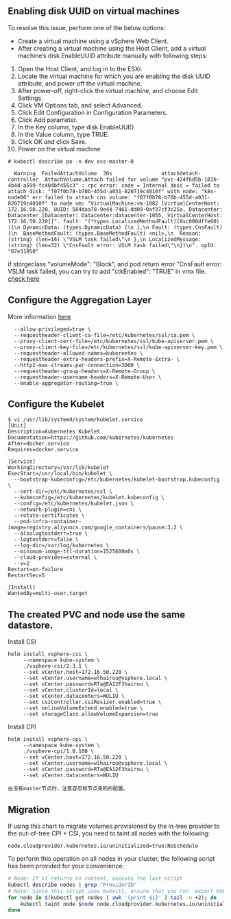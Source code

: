 ## Enabling disk UUID on virtual machines
To resolve this issue, perform one of the below options:
* Create a virtual machine using a vSphere Web Client.
* After creating a virtual machine using the Host Client, add a virtual machine’s disk.EnableUUID attribute manually with following steps:
1. Open the Host Client, and log in to the ESXi.
2. Locate the virtual machine for which you are enabling the disk UUID attribute, and power off the virtual machine.
3. After power-off, right-click the virtual machine, and choose Edit Settings.
4. Click VM Options tab, and select Advanced.
5. Click Edit Configuration in Configuration Parameters.
6. Click Add parameter.
7. In the Key column, type disk.EnableUUID.
8. In the Value column, type TRUE.
9. Click OK and click Save.
10. Power on the virtual machine
```azure
# kubectl describe po -n dev ess-master-0
    
  Warning  FailedAttachVolume  30s                attachdetach-controller  AttachVolume.Attach failed for volume "pvc-424f6d5b-181b-4b4d-a599-fc404bf455c3" : rpc error: code = Internal desc = failed to attach disk: "f07f0b78-b70b-455d-a031-820719c4010f" with node: "k8s-node06" err failed to attach cns volume: "f07f0b78-b70b-455d-a031-820719c4010f" to node vm: "VirtualMachine:vm-1082 [VirtualCenterHost: 172.16.50.220, UUID: 564daa78-9e44-7461-dd09-0af37cf3c25a, Datacenter: Datacenter [Datacenter: Datacenter:datacenter-1055, VirtualCenterHost: 172.16.50.220]]". fault: "(*types.LocalizedMethodFault)(0xc000dffe60)({\n DynamicData: (types.DynamicData) {\n },\n Fault: (types.CnsFault) {\n  BaseMethodFault: (types.BaseMethodFault) <nil>,\n  Reason: (string) (len=16) \"VSLM task failed\"\n },\n LocalizedMessage: (string) (len=32) \"CnsFault error: VSLM task failed\"\n})\n". opId: "07e31050"
```
if storgeclass "volumeMode": "Block", and pod return error "CnsFault error: VSLM task failed, you can try to add "ctkEnabled": "TRUE" in vmx file. [check here](https://kb.vmware.com/s/article/1020128)
## Configure the Aggregation Layer
More information [here](https://kubernetes.io/docs/tasks/extend-kubernetes/configure-aggregation-layer/)
```
  --allow-privileged=true \
  --requestheader-client-ca-file=/etc/kubernetes/ssl/ca.pem \
  --proxy-client-cert-file=/etc/kubernetes/ssl/kube-apiserver.pem \
  --proxy-client-key-file=/etc/kubernetes/ssl/kube-apiserver-key.pem \
  --requestheader-allowed-names=kubernetes \
  --requestheader-extra-headers-prefix=X-Remote-Extra- \
  --http2-max-streams-per-connection=3000 \
  --requestheader-group-headers=X-Remote-Group \
  --requestheader-username-headers=X-Remote-User \
  --enable-aggregator-routing=true \
```
## Configure the Kubelet
```
$ vi /usr/lib/systemd/system/kubelet.service
[Unit]
Description=Kubernetes Kubelet
Documentation=https://github.com/kubernetes/kubernetes
After=docker.service
Requires=docker.service

[Service]
WorkingDirectory=/var/lib/kubelet
ExecStart=/usr/local/bin/kubelet \
  --bootstrap-kubeconfig=/etc/kubernetes/kubelet-bootstrap.kubeconfig \
  --cert-dir=/etc/kubernetes/ssl \
  --kubeconfig=/etc/kubernetes/kubelet.kubeconfig \
  --config=/etc/kubernetes/kubelet.json \
  --network-plugin=cni \
  --rotate-certificates \
  --pod-infra-container-image=registry.aliyuncs.com/google_containers/pause:3.2 \
  --alsologtostderr=true \
  --logtostderr=false \
  --log-dir=/var/log/kubernetes \
  --minimum-image-ttl-duration=1525600m0s \
  --cloud-provider=external \
  --v=2
Restart=on-failure
RestartSec=5

[Install]
WantedBy=multi-user.target
```

## The created PVC and node use the same datastore.

Install CSI
``` 
helm install vsphere-csi \
     --namespace kube-system \
     ./vsphere-csi/2.3.1 \
     --set vCenter.host=172.16.50.220 \
     --set vCenter.username=wlhairou@vsphere.local \
     --set vCenter.password=RTa@EA12F3hairou \
     --set vCenter.clusterId=local \
     --set vCenter.datacenters=WULIU \
     --set csiController.csiResizer.enabled=true \
     --set onlineVolumeExtend.enabled=true \
     --set storageClass.allowVolumeExpansion=true
```
Install CPI
``` 
helm install vsphere-cpi \
     --namespace kube-system \
     ./vsphere-cpi/1.0.100 \
     --set vCenter.host=172.16.50.220 \
     --set vCenter.username=wlhairou@vsphere.local \
     --set vCenter.password=RTa@EA12F3hairou \
     --set vCenter.datacenters=WULIU
```
```
在没有master节点时，注意容忍和节点亲和的配置。
```
## Migration

If using this chart to migrate volumes provisioned by the in-tree provider to the out-of-tree CPI + CSI, you need to taint all nodes with the following:
```
node.cloudprovider.kubernetes.io/uninitialized=true:NoSchedule
```

To perform this operation on all nodes in your cluster, the following script has been provided for your convenience:
```bash
# Node: If it returns no content, execute the last script
kubectl describe nodes | grep "ProviderID"
# Note: Since this script uses kubectl, ensure that you run `export KUBECONFIG=<path-to-kubeconfig-for-cluster>` before running this script
for node in $(kubectl get nodes | awk '{print $1}' | tail -n +2); do
	kubectl taint node $node node.cloudprovider.kubernetes.io/uninitialized=true:NoSchedule
done
```